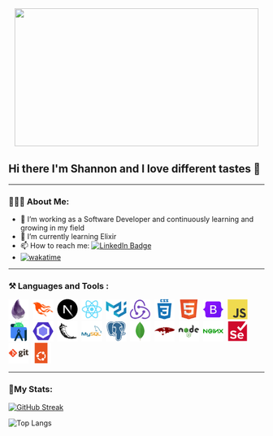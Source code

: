 <div id="header" align="center">
  <img src="https://i.giphy.com/media/v1.Y2lkPTc5MGI3NjExbGxveG5udWc3YWQ2cHV4eW5kZnJ1eWExemx6bzF5cDV6NHNrOTdlNyZlcD12MV9pbnRlcm5hbF9naWZfYnlfaWQmY3Q9Zw/L1R1tvI9svkIWwpVYr/giphy.gif" width="480" height="271">
</div>

## Hi there I'm Shannon and I love different tastes 🍵
---
### 👩🏽‍💻 About Me:

- 🔭 I’m working as a Software Developer and continuously learning and growing in my field
- 🌱 I’m currently learning Elixir
- 📫 How to reach me: [![LinkedIn Badge](https://img.shields.io/badge/-Shannon_Kioko-blue?style=flat&logo=Linkedin&logoColor=white)](https://www.linkedin.com/in/shannon-kioko/)
- [![wakatime](https://wakatime.com/badge/user/018c03d1-f292-4972-a9e1-52aae0c31131.svg)](https://wakatime.com/@018c03d1-f292-4972-a9e1-52aae0c31131)
---
### ⚒️ Languages and Tools :
<div>
  <img src="https://github.com/devicons/devicon/blob/master/icons/elixir/elixir-original.svg" title="Elixir" alt="Elixir" width="40" height="40"/>&nbsp;
  <img src="https://github.com/devicons/devicon/blob/master/icons/phoenix/phoenix-original.svg" title="Phoenix Framework" alt="Elixir" width="40" height="40"/>&nbsp;
  <img src="https://github.com/devicons/devicon/blob/master/icons/nextjs/nextjs-original.svg" title="NextJS" alt="NextJS" width="40" height="40"/>&nbsp;
  <img src="https://github.com/devicons/devicon/blob/master/icons/react/react-original.svg" title="React" alt="React" width="40" height="40"/>&nbsp;
  <img src="https://github.com/devicons/devicon/blob/master/icons/materialui/materialui-original.svg" title="Material UI" alt="Material UI" width="40" height="40"/>&nbsp;
  <img src="https://github.com/devicons/devicon/blob/master/icons/redux/redux-original.svg" title="Redux" alt="Redux " width="40" height="40"/>&nbsp;
  <img src="https://github.com/devicons/devicon/blob/master/icons/css3/css3-plain-wordmark.svg"  title="CSS3" alt="CSS" width="40" height="40"/>&nbsp;
  <img src="https://github.com/devicons/devicon/blob/master/icons/html5/html5-original.svg" title="HTML5" alt="HTML" width="40" height="40"/>&nbsp;
  <img src="https://github.com/devicons/devicon/blob/master/icons/bootstrap/bootstrap-original.svg" title="BootStrap" alt="BootStrap" width="40" height="40"/>&nbsp;
  <img src="https://github.com/devicons/devicon/blob/master/icons/javascript/javascript-original.svg" title="JavaScript" alt="JavaScript" width="40" height="40"/>&nbsp;
  <img src="https://github.com/devicons/devicon/blob/master/icons/androidstudio/androidstudio-original.svg" title="Android Studio"  alt="Android Studio" width="40" height="40"/>&nbsp;
  <img src="https://github.com/devicons/devicon/blob/master/icons/eslint/eslint-original.svg" title="ESLint"  alt="ESLint" width="40" height="40"/>&nbsp;
  <img src="https://github.com/devicons/devicon/blob/master/icons/flask/flask-original.svg" title="Flask"  alt="Flask" width="40" height="40"/>&nbsp;
  <img src="https://github.com/devicons/devicon/blob/master/icons/mysql/mysql-original-wordmark.svg" title="MySQL"  alt="MySQL" width="40" height="40"/>&nbsp;
  <img src="https://github.com/devicons/devicon/blob/master/icons/postgresql/postgresql-plain.svg" title="Postgresql"  alt="Postgresql" width="40" height="40"/>&nbsp;
  <img src="https://github.com/devicons/devicon/blob/master/icons/mongodb/mongodb-original.svg" title="MongoDB"  alt="MongoDB" width="40" height="40"/>&nbsp;
  <img src="https://github.com/devicons/devicon/blob/master/icons/mongoose/mongoose-original.svg" title="Mongoose"  alt="Mongoose" width="40" height="40"/>&nbsp;
  <img src="https://github.com/devicons/devicon/blob/master/icons/nodejs/nodejs-original-wordmark.svg" title="NodeJS" alt="NodeJS" width="40" height="40"/>&nbsp;
  <img src="https://github.com/devicons/devicon/blob/master/icons/nginx/nginx-original.svg" title="NGINX" alt="NGINX" width="40" height="40"/>&nbsp;
  <img src="https://github.com/devicons/devicon/blob/master/icons/selenium/selenium-original.svg" title="Selenium" alt="Selenium" width="40" height="40"/>&nbsp;
  <img src="https://github.com/devicons/devicon/blob/master/icons/git/git-original-wordmark.svg" title="Git" **alt="Git" width="40" height="40"/>
  <img src="https://github.com/devicons/devicon/blob/master/icons/ubuntu/ubuntu-plain.svg" title="Ubuntu" **alt="Ubuntu" width="40" height="40"/>
</div>

---
### 🔋My Stats:
[![GitHub Streak](https://github-readme-streak-stats.herokuapp.com?user=Shannon-Kioko&theme=gotham&border_radius=15&card_width=430)](https://git.io/streak-stats)

![Top Langs](https://github-readme-stats.vercel.app/api/top-langs/?username=Shannon-Kioko&layout=compact)
